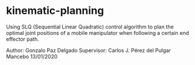 # kinematic-planning
Using SLQ (Sequential Linear Quadratic) control algorithm to plan the optimal joint positions of a mobile manipulator when following a certain end effector path.

Author: Gonzalo Paz Delgado
Supervisor: Carlos J. Pérez del Pulgar Mancebo
13/01/2020

